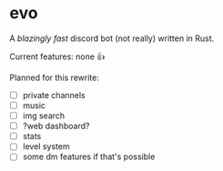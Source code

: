 # evo

A _blazingly fast_ discord bot (not really) written in Rust.

Current features:
none 👍

Planned for this rewrite:

- [ ] private channels
- [ ] music
- [ ] img search
- [ ] ?web dashboard?
- [ ] stats
- [ ] level system
- [ ] some dm features if that's possible
